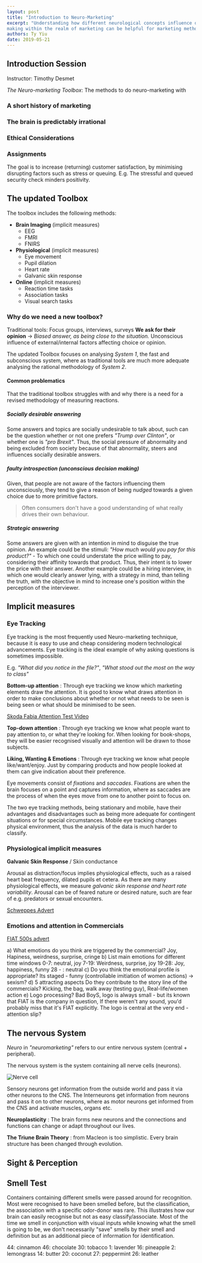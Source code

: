 ```yaml
---
layout: post
title: "Introduction to Neuro-Marketing"
excerpt: "Understanding how different neurological concepts influence decision
making within the realm of marketing can be helpful for marketing methods."
authors: Ty Yiu
date: 2019-05-21
---
```


## Introduction Session

Instructor: Timothy Desmet

*The Neuro-marketing Toolbox*: The methods to do neuro-marketing with 

### A short history of marketing

### The brain is predictably irrational

### Ethical Considerations

### Assignments
The goal is to increase (returning) customer satisfaction, by minimising
disrupting factors such as stress or queuing.
E.g. The stressful and queued security check minders positivity.

## The updated Toolbox
The toolbox includes the following methods:

- **Brain Imaging** (implicit measures)
    - EEG
    - FMRI
    - FNIRS
- **Physiological** (implicit measures)
    - Eye movement
    - Pupil dilation
    - Heart rate
    - Galvanic skin response
- **Online** (implicit measures)
    - Reaction time tasks
    - Association tasks
    - Visual search tasks

### Why do we need a new toolbox?
Traditional tools: Focus groups, interviews, surveys
**We ask for their opinion** -> *Biased answer, as being close to the
situation.* Unconscious influence of external/internal factors affecting choice
or opinion.

The updated Toolbox focuses on analysing *System 1*, the fast and subconscious
system, where as traditional tools are much more adequate analysing the
rational methodology of *System 2*.

#### Common problematics 
That the traditional toolbox struggles with and why there is a need for a
revised methodology of measuring reactions.

##### Socially desirable answering
Some answers and topics are socially undesirable to talk about, such can be the
question whether or not one prefers *"Trump over Clinton"*, or whether one is
*"pro Brexit"*. Thus, the social pressure of abnormality and being excluded from
society because of that abnormality, steers and influences socially desirable
answers.

##### faulty introspection (unconscious decision making)
Given, that people are not aware of the factors influencing them unconsciously,
they tend to give a reason of being *nudged* towards a given choice due to more
primitive factors.

> Often consumers don't have a good understanding of what really drives their own behaviour. 

##### Strategic answering
Some answers are given with an intention in mind to disguise the true opinion.
An example could be the stimuli: *"How much would you pay for this product?"* -
To which one could understate the price willing to pay, considering their
affinity towards that product. Thus, their intent is to lower the price with
their answer.
Another example could be a hiring interview, in which one would clearly answer
lying, with a strategy in mind, than telling the truth, with the objective in
mind to increase one's position within the perception of the interviewer.

## Implicit measures

### Eye Tracking
Eye tracking is the most frequently used Neuro-marketing technique, because it
is easy to use and cheap considering modern technological advancements. Eye
tracking is the ideal example of why asking questions is sometimes impossible.

E.g. *"What did you notice in the file?"*, *"What stood out the most on the way
to class"*

**Bottom-up attention**
: Through eye tracking we know which marketing elements draw the attention. It
is good to know what draws attention in order to make conclusions about whether
or not what needs to be seen is being seen or what should be minimised to be
seen.

[Skoda Fabia Attention Test Video](https://www.youtube.com/watch?v=qpPYdMs97eE)

**Top-down attention**
: Through eye tracking we know what people want to pay attention to, or what
they're looking for. When looking for book-shops, they will be easier recognised
visually and attention will be drawn to those subjects.

**Liking, Wanting & Emotions**
: Through eye tracking we know what people like/want/enjoy. Just by comparing
products and how people looked at them can give indication about their
preference.

Eye movements consist of *fixations* and *saccades*. Fixations are when the
brain focuses on a point and captures information, where as saccades are the
process of when the eyes move from one to another point to focus on.

The two eye tracking methods, being stationary and mobile, have their advantages
and disadvantages such as being more adequate for contingent situations or for
special circumstances. Mobile eye tracking changes physical environment, thus
the analysis of the data is much harder to classify.

### Physiological implicit measures

**Galvanic Skin Response** / Skin conductance

Arousal as distraction/focus implies physiological effects, such as a raised
heart beat frequency, dilated pupils et cetera. As there are many physiological
effects, we measure *galvanic skin response and heart rate variability*.
Arousal can be of feared nature or desired nature, such are fear of e.g.
predators or sexual encounters.

[Schweppes Advert](https://www.youtube.com/watch?v=AACYzE_VPus)

### Emotions and attention in Commercials

[FIAT 500s advert](https://www.youtube.com/watch?v=ZoC1QWlLFKI)

a) What emotions do you think are triggered by the commercial?
    Joy, Hapiness, weirdness, surprise, cringe
b) List main emotions for different time windows
    0-7: neutral, joy
    7-19: Weirdness, surprise, joy
    19-28: Joy, happiness, funny
    28 - : neutral 
c) Do you think the emotional profile is appropriate?
    Its staged - funny (controllable imitiation of women actions) -> sexism?
d) 5 attracting aspects Do they contribute to the story line of the commercials?
    Kicking, the bag, walk away (testing guy), Real-life/women action
e) Logo processing?
   Bad BoyS, logo is always small - but its known that FIAT is the company in
   question, If there weren't any sound, you'd probably miss that it's FIAT
   explicitly. The logo is central at the very end - attention slip? 

## The nervous System

*Neuro* in *"neuromarketing"* refers to our entire nervous system (central +
peripheral). 

The nervous system is the system containing all nerve cells (neurons).

![Nerve
cell](https://upload.wikimedia.org/wikipedia/commons/thumb/b/b5/Neuron.svg/1200px-Neuron.svg.png)

Sensory neurons get information from the outside world and pass it via other
neurons to the CNS. The Interneurons get information from neurons and pass it on
to other neurons, where as motor neurons get informed from the CNS and activate
muscles, organs etc.

**Neuroplasticity**
: The brain forms new neurons and the connections and functions can change or adapt throughout our lives.

**The Triune Brain Theory**
: from Macleon is too simplistic. Every brain structure has been changed through evolution.

## Sight & Perception

## Smell Test

Containers containing different smells were passed around for recognition. Most
were recognised to have been smelled before, but the classification, the
association with a specific odor-donor was rare. This illustrates how our brain
can easily recognise but not as easy classify/associate. Most of the time we
smell in conjunction with visual inputs while knowing what the smell is going to
be, we don't necessarily "save" smells by their smell and definition but as an
additional piece of information for identification.

44: cinnamon
46: chocolate
30: tobacco
1: lavender
16: pineapple
2: lemongrass
14: butter
20: coconut
27: peppermint
26: leather


